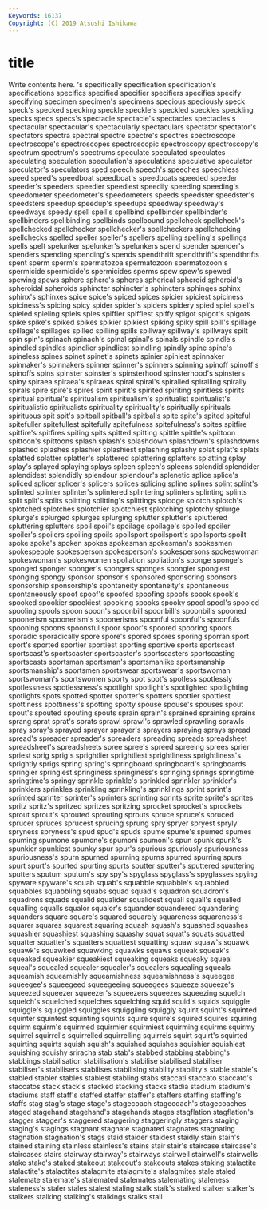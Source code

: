 ```yaml
---
Keywords: 16137
Copyright: (C) 2019 Atsushi Ishikawa
---
```


# title

Write contents here.
's specifically specification specification's specifications specifics specified
specifier specifiers specifies specify specifying specimen specimen's specimens specious speciously
speck speck's specked specking speckle speckle's speckled speckles speckling specks
specs specs's spectacle spectacle's spectacles spectacles's spectacular spectacular's spectacularly spectaculars
spectator spectator's spectators spectra spectral spectre spectre's spectres spectroscope spectroscope's
spectroscopes spectroscopic spectroscopy spectroscopy's spectrum spectrum's spectrums speculate speculated speculates
speculating speculation speculation's speculations speculative speculator speculator's speculators sped speech
speech's speeches speechless speed speed's speedboat speedboat's speedboats speeded speeder
speeder's speeders speedier speediest speedily speeding speeding's speedometer speedometer's speedometers
speeds speedster speedster's speedsters speedup speedup's speedups speedway speedway's speedways
speedy spell spell's spellbind spellbinder spellbinder's spellbinders spellbinding spellbinds spellbound
spellcheck spellcheck's spellchecked spellchecker spellchecker's spellcheckers spellchecking spellchecks spelled speller
speller's spellers spelling spelling's spellings spells spelt spelunker spelunker's spelunkers
spend spender spender's spenders spending spending's spends spendthrift spendthrift's spendthrifts
spent sperm sperm's spermatozoa spermatozoon spermatozoon's spermicide spermicide's spermicides sperms
spew spew's spewed spewing spews sphere sphere's spheres spherical spheroid
spheroid's spheroidal spheroids sphincter sphincter's sphincters sphinges sphinx sphinx's sphinxes
spice spice's spiced spices spicier spiciest spiciness spiciness's spicing spicy
spider spider's spiders spidery spied spiel spiel's spieled spieling spiels
spies spiffier spiffiest spiffy spigot spigot's spigots spike spike's spiked
spikes spikier spikiest spiking spiky spill spill's spillage spillage's spillages
spilled spilling spills spillway spillway's spillways spilt spin spin's spinach
spinach's spinal spinal's spinals spindle spindle's spindled spindles spindlier spindliest
spindling spindly spine spine's spineless spines spinet spinet's spinets spinier
spiniest spinnaker spinnaker's spinnakers spinner spinner's spinners spinning spinoff spinoff's
spinoffs spins spinster spinster's spinsterhood spinsterhood's spinsters spiny spiraea spiraea's
spiraeas spiral spiral's spiralled spiralling spirally spirals spire spire's spires
spirit spirit's spirited spiriting spiritless spirits spiritual spiritual's spiritualism spiritualism's
spiritualist spiritualist's spiritualistic spiritualists spirituality spirituality's spiritually spirituals spirituous spit
spit's spitball spitball's spitballs spite spite's spited spiteful spitefuller spitefullest
spitefully spitefulness spitefulness's spites spitfire spitfire's spitfires spiting spits spitted
spitting spittle spittle's spittoon spittoon's spittoons splash splash's splashdown splashdown's
splashdowns splashed splashes splashier splashiest splashing splashy splat splat's splats
splatted splatter splatter's splattered splattering splatters splatting splay splay's splayed
splaying splays spleen spleen's spleens splendid splendider splendidest splendidly splendour
splendour's splenetic splice splice's spliced splicer splicer's splicers splices splicing
spline splines splint splint's splinted splinter splinter's splintered splintering splinters
splinting splints split split's splits splitting splitting's splittings splodge splotch
splotch's splotched splotches splotchier splotchiest splotching splotchy splurge splurge's splurged
splurges splurging splutter splutter's spluttered spluttering splutters spoil spoil's spoilage
spoilage's spoiled spoiler spoiler's spoilers spoiling spoils spoilsport spoilsport's spoilsports
spoilt spoke spoke's spoken spokes spokesman spokesman's spokesmen spokespeople spokesperson
spokesperson's spokespersons spokeswoman spokeswoman's spokeswomen spoliation spoliation's sponge sponge's sponged
sponger sponger's spongers sponges spongier spongiest sponging spongy sponsor sponsor's
sponsored sponsoring sponsors sponsorship sponsorship's spontaneity spontaneity's spontaneous spontaneously spoof
spoof's spoofed spoofing spoofs spook spook's spooked spookier spookiest spooking
spooks spooky spool spool's spooled spooling spools spoon spoon's spoonbill
spoonbill's spoonbills spooned spoonerism spoonerism's spoonerisms spoonful spoonful's spoonfuls spooning
spoons spoonsful spoor spoor's spoored spooring spoors sporadic sporadically spore
spore's spored spores sporing sporran sport sport's sported sportier sportiest
sporting sportive sports sportscast sportscast's sportscaster sportscaster's sportscasters sportscasting sportscasts
sportsman sportsman's sportsmanlike sportsmanship sportsmanship's sportsmen sportswear sportswear's sportswoman sportswoman's
sportswomen sporty spot spot's spotless spotlessly spotlessness spotlessness's spotlight spotlight's
spotlighted spotlighting spotlights spots spotted spotter spotter's spotters spottier spottiest
spottiness spottiness's spotting spotty spouse spouse's spouses spout spout's spouted
spouting spouts sprain sprain's sprained spraining sprains sprang sprat sprat's
sprats sprawl sprawl's sprawled sprawling sprawls spray spray's sprayed sprayer
sprayer's sprayers spraying sprays spread spread's spreader spreader's spreaders spreading
spreads spreadsheet spreadsheet's spreadsheets spree spree's spreed spreeing sprees sprier
spriest sprig sprig's sprightlier sprightliest sprightliness sprightliness's sprightly sprigs spring
spring's springboard springboard's springboards springier springiest springiness springiness's springing springs
springtime springtime's springy sprinkle sprinkle's sprinkled sprinkler sprinkler's sprinklers sprinkles
sprinkling sprinkling's sprinklings sprint sprint's sprinted sprinter sprinter's sprinters sprinting
sprints sprite sprite's sprites spritz spritz's spritzed spritzes spritzing sprocket
sprocket's sprockets sprout sprout's sprouted sprouting sprouts spruce spruce's spruced
sprucer spruces sprucest sprucing sprung spry spryer spryest spryly spryness
spryness's spud spud's spuds spume spume's spumed spumes spuming spumone
spumone's spumoni spumoni's spun spunk spunk's spunkier spunkiest spunky spur
spur's spurious spuriously spuriousness spuriousness's spurn spurned spurning spurns spurred
spurring spurs spurt spurt's spurted spurting spurts sputter sputter's sputtered
sputtering sputters sputum sputum's spy spy's spyglass spyglass's spyglasses spying
spyware spyware's squab squab's squabble squabble's squabbled squabbles squabbling squabs
squad squad's squadron squadron's squadrons squads squalid squalider squalidest squall
squall's squalled squalling squalls squalor squalor's squander squandered squandering squanders
square square's squared squarely squareness squareness's squarer squares squarest squaring
squash squash's squashed squashes squashier squashiest squashing squashy squat squat's
squats squatted squatter squatter's squatters squattest squatting squaw squaw's squawk
squawk's squawked squawking squawks squaws squeak squeak's squeaked squeakier squeakiest
squeaking squeaks squeaky squeal squeal's squealed squealer squealer's squealers squealing
squeals squeamish squeamishly squeamishness squeamishness's squeegee squeegee's squeegeed squeegeeing squeegees
squeeze squeeze's squeezed squeezer squeezer's squeezers squeezes squeezing squelch squelch's
squelched squelches squelching squid squid's squids squiggle squiggle's squiggled squiggles
squiggling squiggly squint squint's squinted squinter squintest squinting squints squire
squire's squired squires squiring squirm squirm's squirmed squirmier squirmiest squirming
squirms squirmy squirrel squirrel's squirrelled squirrelling squirrels squirt squirt's squirted
squirting squirts squish squish's squished squishes squishier squishiest squishing squishy
sriracha stab stab's stabbed stabbing stabbing's stabbings stabilisation stabilisation's stabilise
stabilised stabiliser stabiliser's stabilisers stabilises stabilising stability stability's stable stable's
stabled stabler stables stablest stabling stabs staccati staccato staccato's staccatos
stack stack's stacked stacking stacks stadia stadium stadium's stadiums staff
staff's staffed staffer staffer's staffers staffing staffing's staffs stag stag's
stage stage's stagecoach stagecoach's stagecoaches staged stagehand stagehand's stagehands stages
stagflation stagflation's stagger stagger's staggered staggering staggeringly staggers staging staging's
stagings stagnant stagnate stagnated stagnates stagnating stagnation stagnation's stags staid
staider staidest staidly stain stain's stained staining stainless stainless's stains
stair stair's staircase staircase's staircases stairs stairway stairway's stairways stairwell
stairwell's stairwells stake stake's staked stakeout stakeout's stakeouts stakes staking
stalactite stalactite's stalactites stalagmite stalagmite's stalagmites stale staled stalemate stalemate's
stalemated stalemates stalemating staleness staleness's staler stales stalest staling stalk
stalk's stalked stalker stalker's stalkers stalking stalking's stalkings stalks stall
